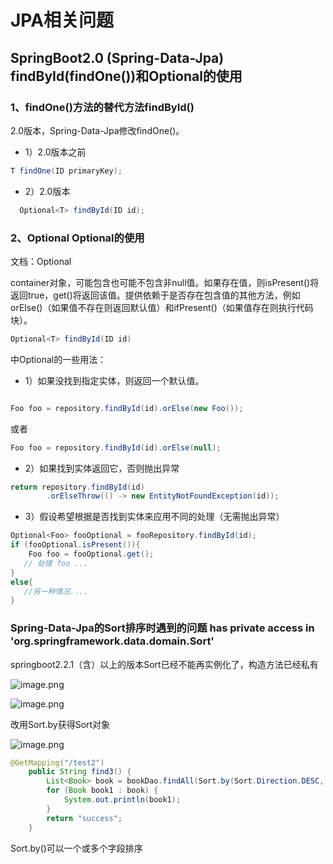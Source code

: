 # JPA相关问题

## SpringBoot2.0 (Spring-Data-Jpa) findById(findOne())和Optional的使用

### 1、findOne()方法的替代方法findById()

2.0版本，Spring-Data-Jpa修改findOne()。

* 1）2.0版本之前

```java
T findOne(ID primaryKey);
```

* 2）2.0版本

```java
  Optional<T> findById(ID id);
```

### 2、Optional Optional的使用

文档：Optional

container对象，可能包含也可能不包含非null值。如果存在值，则isPresent()将返回true，get()将返回该值。提供依赖于是否存在包含值的其他方法，例如orElse()（如果值不存在则返回默认值）和ifPresent()（如果值存在则执行代码块）。

```java
Optional<T> findById(ID id)
```

中Optional的一些用法：

* 1）如果没找到指定实体，则返回一个默认值。

```java

Foo foo = repository.findById(id).orElse(new Foo());

```

或者

```java
Foo foo = repository.findById(id).orElse(null);

```

* 2）如果找到实体返回它，否则抛出异常

```java
return repository.findById(id)
        .orElseThrow(() -> new EntityNotFoundException(id));
```

* 3）假设希望根据是否找到实体来应用不同的处理（无需抛出异常）

```java
Optional<Foo> fooOptional = fooRepository.findById(id);
if (fooOptional.isPresent()){
    Foo foo = fooOptional.get();
   // 处理 foo ...
}
else{
   //另一种情况....
}
```

### Spring-Data-Jpa的Sort排序时遇到的问题 has private access in 'org.springframework.data.domain.Sort'

springboot2.2.1（含）以上的版本Sort已经不能再实例化了，构造方法已经私有

![image.png](https://i.loli.net/2020/03/06/o36CiPeL517fWlQ.png)

![image.png](https://i.loli.net/2020/03/06/sm1e2lghd35IOn8.png)

改用Sort.by获得Sort对象

![image.png](https://i.loli.net/2020/03/06/vPjKirqOkAd1zCp.png)

```java
@GetMapping("/test2")
    public String find3() {
        List<Book> book = bookDao.findAll(Sort.by(Sort.Direction.DESC, "bookId"));
        for (Book book1 : book) {
            System.out.println(book1);
        }
        return "success";
    }

```

Sort.by()可以一个或多个字段排序
